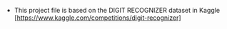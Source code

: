- This project file is based on the DIGIT RECOGNIZER dataset in Kaggle [https://www.kaggle.com/competitions/digit-recognizer]
